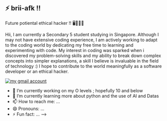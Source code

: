 ## ⚡ brii-afk !!

Future potiental ethical hacker !! 🖥👩🏻‍💻

Hii, I am currently a Secondary 5 student studying in Singapore. Although I may not have extensive coding experience, I am actively working to adapt to the coding world by dedicating my free time to learning and experimenting with code. My interest in coding was sparked when i discovered my problem-solving skills and my ability to break down complex concepts into simpler explanations, a skill I believe is invaluable in the field of technology :) I hope to contribute to the world meaningfully as a software developer or an ethical hacker.

  <p align= "left">
    <a href= "https://mail.google.com/mail/u/0/?tab=rm&ogbl#inbox">
      <img alt= "my gmail account" title= "pls contact me"
      src= "https://custom-icon-badges.demolab.com/badge/gmail-red.svg?logo=fire&logoColor=fff"/></a>


- 🔭 I’m currently working on my O levels ; hopefully 10 and below 
- 🌱 I’m currently learning more about python and the use of AI and Datas
- 📫 How to reach me: ...
- 😄 Pronouns: ...
- ⚡ Fun fact: ...
-->
